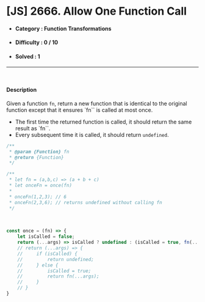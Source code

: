 # [JS] 2666. Allow One Function Call
* #### Category : Function Transformations
* #### Difficulty : 0 / 10  
* #### Solved : 1

<hr />

<br>

#### Description 
Given a function `fn`, return a new function that is identical to the original function except that it ensures `fn`` is called at most once.

* The first time the returned function is called, it should return the same result as `fn``.
* Every subsequent time it is called, it should return `undefined`.

```js
/**
 * @param {Function} fn
 * @return {Function}
 */

/**
 * let fn = (a,b,c) => (a + b + c)
 * let onceFn = once(fn)
 *
 * onceFn(1,2,3); // 6
 * onceFn(2,3,6); // returns undefined without calling fn
 */
```

<br />

```js
const once = (fn) => {
    let isCalled = false;
    return (...args) => isCalled ? undefined : (isCalled = true, fn(...args));
    // return (...args) => {
    //     if (isCalled) {
    //         return undefined;
    //     } else {
    //         isCalled = true;
    //         return fn(...args);
    //     }
    // }
}
```